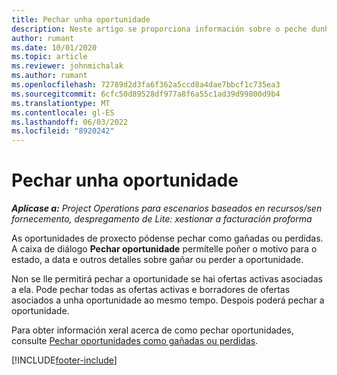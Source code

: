 ```yaml
---
title: Pechar unha oportunidade
description: Neste artigo se proporciona información sobre o peche dunha oportunidade de proxecto.
author: rumant
ms.date: 10/01/2020
ms.topic: article
ms.reviewer: johnmichalak
ms.author: rumant
ms.openlocfilehash: 72789d2d3fa6f362a5ccd8a4dae7bbcf1c735ea3
ms.sourcegitcommit: 6cfc50d89528df977a8f6a55c1ad39d99800d9b4
ms.translationtype: MT
ms.contentlocale: gl-ES
ms.lasthandoff: 06/03/2022
ms.locfileid: "8920242"
---
```

# <a name="close-an-opportunity"></a>Pechar unha oportunidade

_**Aplícase a:** Project Operations para escenarios baseados en recursos/sen fornecemento, despregamento de Lite: xestionar a facturación proforma_

As oportunidades de proxecto pódense pechar como gañadas ou perdidas. A caixa de diálogo **Pechar oportunidade** permítelle poñer o motivo para o estado, a data e outros detalles sobre gañar ou perder a oportunidade.

Non se lle permitirá pechar a oportunidade se hai ofertas activas asociadas a ela. Pode pechar todas as ofertas activas e borradores de ofertas asociados a unha oportunidade ao mesmo tempo. Despois poderá pechar a oportunidade.

Para obter información xeral acerca de como pechar oportunidades, consulte [Pechar oportunidades como gañadas ou perdidas](/dynamics365/sales-enterprise/close-opportunity-won-lost-sales).


[!INCLUDE[footer-include](../includes/footer-banner.md)]
